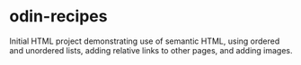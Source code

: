 # odin-recipes
Initial HTML project demonstrating use of semantic HTML, using ordered and unordered lists, adding relative links to other pages, and adding images.